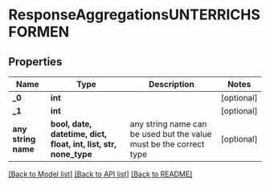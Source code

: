 # ResponseAggregationsUNTERRICHSFORMEN


## Properties
Name | Type | Description | Notes
------------ | ------------- | ------------- | -------------
**_0** | **int** |  | [optional] 
**_1** | **int** |  | [optional] 
**any string name** | **bool, date, datetime, dict, float, int, list, str, none_type** | any string name can be used but the value must be the correct type | [optional]

[[Back to Model list]](../README.md#documentation-for-models) [[Back to API list]](../README.md#documentation-for-api-endpoints) [[Back to README]](../README.md)


